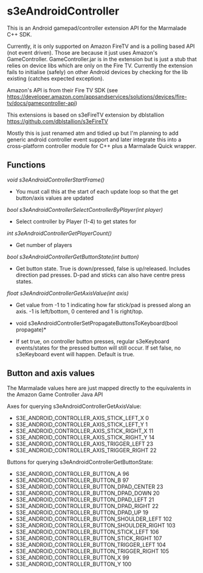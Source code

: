 s3eAndroidController
====================

This is an Android gamepad/controller extension API for the Marmalade C++ SDK.

Currently, it is only supported on Amazon FireTV and is a polling based API
(not event driven). Those are because it just uses Amazon's GameController.
GameController.jar is in the extension but is just a stub that relies on device
libs which are only on the Fire TV. Currently the extension fails to initialise
(safely) on other Android devices by checking for the lib existing (catches
expected exception).

Amazon's API is from their Fire TV SDK (see https://developer.amazon.com/appsandservices/solutions/devices/fire-tv/docs/gamecontroller-api)

This extensions is based on s3eFireTV extension by dblstallion
https://github.com/dblstallion/s3eFireTV

Mostly this is just renamed atm and tidied up but I'm planning to add generic android
controller event support and later integrate this into a cross-platform controller
module for C++ plus a Marmalade Quick wrapper.

Functions
--------

*void    s3eAndroidControllerStartFrame()*

- You must call this at the start of each update loop so that the get button/axis values are updated

*bool    s3eAndroidControllerSelectControllerByPlayer(int player)*

- Select controller by Player (1-4) to get states for

*int     s3eAndroidControllerGetPlayerCount()*

- Get number of players

*bool    s3eAndroidControllerGetButtonState(int button)*

- Get button state. True is down/pressed, false is up/released.
  Includes direction pad presses. D-pad and sticks can also
  have centre press states.

*float   s3eAndroidControllerGetAxisValue(int axis)*

- Get value from -1 to 1 indicating how far stick/pad is pressed along an axis.
  -1 is left/bottom, 0 centered and 1 is right/top.

* void s3eAndroidControllerSetPropagateButtonsToKeyboard(bool propagate)*

- If set true, on controller button presses, regular s3eKeyboard events/states
  for the pressed button will still occur. If set false, no s3eKeyboard event
  will happen. Default is true.


Button and axis values
----------------------

The Marmalade values here are just mapped directly to the equivalents in the Amazon Game Controller Java API

Axes for querying s3eAndroidControllerGetAxisValue:

- S3E_ANDROID_CONTROLLER_AXIS_STICK_LEFT_X         0
- S3E_ANDROID_CONTROLLER_AXIS_STICK_LEFT_Y         1
- S3E_ANDROID_CONTROLLER_AXIS_STICK_RIGHT_X        11
- S3E_ANDROID_CONTROLLER_AXIS_STICK_RIGHT_Y        14
- S3E_ANDROID_CONTROLLER_AXIS_TRIGGER_LEFT         23
- S3E_ANDROID_CONTROLLER_AXIS_TRIGGER_RIGHT        22

Buttons for querying s3eAndroidControllerGetButtonState:

- S3E_ANDROID_CONTROLLER_BUTTON_A                  96
- S3E_ANDROID_CONTROLLER_BUTTON_B                  97
- S3E_ANDROID_CONTROLLER_BUTTON_DPAD_CENTER        23
- S3E_ANDROID_CONTROLLER_BUTTON_DPAD_DOWN          20
- S3E_ANDROID_CONTROLLER_BUTTON_DPAD_LEFT          21
- S3E_ANDROID_CONTROLLER_BUTTON_DPAD_RIGHT         22
- S3E_ANDROID_CONTROLLER_BUTTON_DPAD_UP            19
- S3E_ANDROID_CONTROLLER_BUTTON_SHOULDER_LEFT      102
- S3E_ANDROID_CONTROLLER_BUTTON_SHOULDER_RIGHT     103
- S3E_ANDROID_CONTROLLER_BUTTON_STICK_LEFT         106
- S3E_ANDROID_CONTROLLER_BUTTON_STICK_RIGHT        107
- S3E_ANDROID_CONTROLLER_BUTTON_TRIGGER_LEFT       104
- S3E_ANDROID_CONTROLLER_BUTTON_TRIGGER_RIGHT      105
- S3E_ANDROID_CONTROLLER_BUTTON_X                  99
- S3E_ANDROID_CONTROLLER_BUTTON_Y                  100
